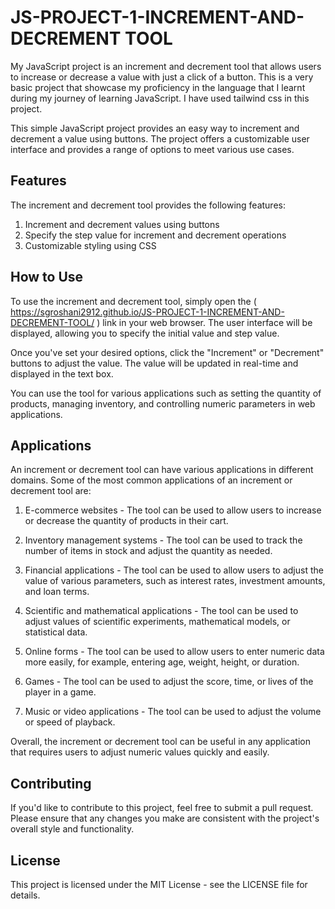 # JS-PROJECT-1-INCREMENT-AND-DECREMENT TOOL
My JavaScript project is an increment and decrement tool that allows users to increase or decrease a value with just a click of a button. This is a very basic project that showcase my proficiency in the language that I learnt during my journey of learning JavaScript. I have used tailwind css in this project.

This simple JavaScript project provides an easy way to increment and decrement a value using buttons. The project offers a customizable user interface and provides a range of options to meet various use cases.

## Features
The increment and decrement tool provides the following features:

1. Increment and decrement values using buttons
2. Specify the step value for increment and decrement operations
3. Customizable styling using CSS

## How to Use
To use the increment and decrement tool, simply open the ( https://sgroshani2912.github.io/JS-PROJECT-1-INCREMENT-AND-DECREMENT-TOOL/ ) link in your web browser. The user interface will be displayed, allowing you to specify the initial value and step value.

Once you've set your desired options, click the "Increment" or "Decrement" buttons to adjust the value. The value will be updated in real-time and displayed in the text box.

You can use the tool for various applications such as setting the quantity of products, managing inventory, and controlling numeric parameters in web applications.

## Applications
An increment or decrement tool can have various applications in different domains. Some of the most common applications of an increment or decrement tool are:

1. E-commerce websites - The tool can be used to allow users to increase or decrease the quantity of products in their cart.

2. Inventory management systems - The tool can be used to track the number of items in stock and adjust the quantity as needed.

3. Financial applications - The tool can be used to allow users to adjust the value of various parameters, such as interest rates, investment amounts, and loan terms.

4. Scientific and mathematical applications - The tool can be used to adjust values of scientific experiments, mathematical models, or statistical data.

5. Online forms - The tool can be used to allow users to enter numeric data more easily, for example, entering age, weight, height, or duration.

6. Games - The tool can be used to adjust the score, time, or lives of the player in a game.

7. Music or video applications - The tool can be used to adjust the volume or speed of playback.

Overall, the increment or decrement tool can be useful in any application that requires users to adjust numeric values quickly and easily.

## Contributing
If you'd like to contribute to this project, feel free to submit a pull request. Please ensure that any changes you make are consistent with the project's overall style and functionality.

## License
This project is licensed under the MIT License - see the LICENSE file for details.

